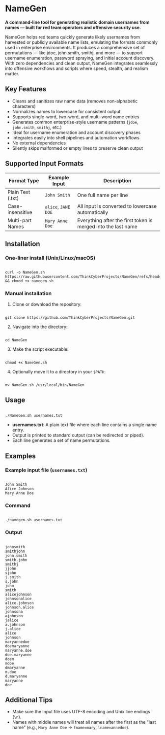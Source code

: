 
# NameGen

**A command-line tool for generating realistic domain usernames from names — built for red team operators and offensive security use.**

NameGen helps red teams quickly generate likely usernames from harvested or publicly available name lists, emulating the formats commonly used in enterprise environments. It produces a comprehensive set of permutations — like jdoe, john.smith, smithj, and more — to support username enumeration, password spraying, and initial account discovery. With zero dependencies and clean output, NameGen integrates seamlessly into offensive workflows and scripts where speed, stealth, and realism matter.

## Key Features

- Cleans and sanitizes raw name data (removes non-alphabetic characters)
- Normalizes names to lowercase for consistent output
- Supports single-word, two-word, and multi-word name entries
- Generates common enterprise-style username patterns (`jdoe`, `john.smith`, `smithj`, etc.)
- Ideal for username enumeration and account discovery phases
- Integrates easily into shell pipelines and automation workflows
- No external dependencies
- Silently skips malformed or empty lines to preserve clean output

## Supported Input Formats

| Format Type         | Example Input           | Description                                                   |
|---------------------|-------------------------|---------------------------------------------------------------|
| Plain Text (.txt)   | `John Smith`            | One full name per line                                        |
| Case-insensitive    | `alice`, `JANE DOE`     | All input is converted to lowercase automatically             |
| Multi-part Names    | `Mary Anne Doe`         | Everything after the first token is merged into the last name |



## Installation

### One-liner install (Unix/Linux/macOS)
```

curl -o NameGen.sh https://raw.githubusercontent.com/ThinkCyberProjects/NameGen/refs/heads/main/NameGen.sh && chmod +x namegen.sh

```

### Manual installation

1. Clone or download the repository:
```

git clone https://github.com/ThinkCyberProjects/NameGen.git

```
2. Navigate into the directory:
```

cd NameGen

```
3. Make the script executable:
```

chmod +x NameGen.sh

```
4. Optionally move it to a directory in your `$PATH`:
```

mv NameGen.sh /usr/local/bin/NameGen

```

## Usage

```

./NameGen.sh usernames.txt

```

- **usernames.txt**: A plain text file where each line contains a single name entry.
- Output is printed to standard output (can be redirected or piped).
- Each line generates a set of name permutations.

## Examples

### Example input file (`usernames.txt`)
```

John Smith
Alice Johnson
Mary Anne Doe

```

### Command
```

./namegen.sh usernames.txt

```

### Output
```

johnsmith
smithjohn
john.smith
smith.john
smithj
jjohn
sjohn
j.smith
s.john
john
smith
alicejohnson
johnsonalice
alice.johnson
johnson.alice
johnsona
ajohnson
jalice
a.johnson
j.alice
alice
johnson
maryannedoe
doemaryanne
maryanne.doe
doe.maryanne
doem
mdoe
dmaryanne
m.doe
d.maryanne
maryanne
doe

```

## Additional Tips

- Make sure the input file uses UTF-8 encoding and Unix line endings (`\n`).
- Names with middle names will treat all names after the first as the "last name" (e.g., `Mary Anne Doe` → `fname=mary`, `lname=annedoe`).

